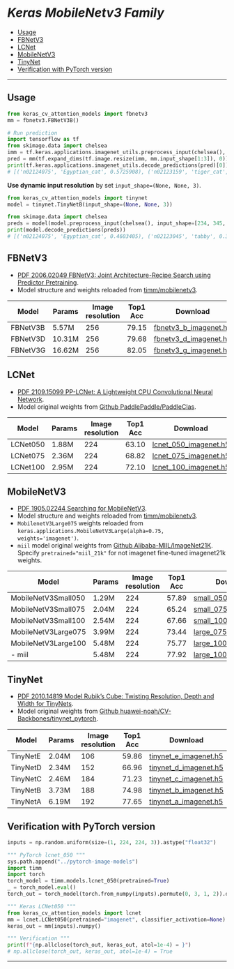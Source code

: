 # ___Keras MobileNetv3 Family___
<!-- TOC depthFrom:1 depthTo:6 withLinks:1 updateOnSave:1 orderedList:0 -->

- [Usage](#usage)
- [FBNetV3](#fbnetv3)
- [LCNet](#lcnet)
- [MobileNetV3](#mobilenetv3)
- [TinyNet](#tinynet)
- [Verification with PyTorch version](#verification-with-pytorch-version)

<!-- /TOC -->
***

## Usage
  ```py
  from keras_cv_attention_models import fbnetv3
  mm = fbnetv3.FBNetV3B()

  # Run prediction
  import tensorflow as tf
  from skimage.data import chelsea
  imm = tf.keras.applications.imagenet_utils.preprocess_input(chelsea(), mode='torch') # Chelsea the cat
  pred = mm(tf.expand_dims(tf.image.resize(imm, mm.input_shape[1:3]), 0)).numpy()
  print(tf.keras.applications.imagenet_utils.decode_predictions(pred)[0])
  # [('n02124075', 'Egyptian_cat', 0.5725908), ('n02123159', 'tiger_cat', 0.15323903), ...]
  ```
  **Use dynamic input resolution** by set `input_shape=(None, None, 3)`.
  ```py
  from keras_cv_attention_models import tinynet
  model = tinynet.TinyNetB(input_shape=(None, None, 3))

  from skimage.data import chelsea
  preds = model(model.preprocess_input(chelsea(), input_shape=[234, 345, 3]))
  print(model.decode_predictions(preds))
  # [('n02124075', 'Egyptian_cat', 0.4603405), ('n02123045', 'tabby', 0.34186444), ...]
  ```
## FBNetV3
  - [PDF 2006.02049 FBNetV3: Joint Architecture-Recipe Search using Predictor Pretraining](https://arxiv.org/pdf/2006.02049.pdf).
  - Model structure and weights reloaded from [timm/mobilenetv3](https://github.com/rwightman/pytorch-image-models/blob/master/timm/models/mobilenetv3.py).

  | Model    | Params | Image resolution | Top1 Acc | Download |
  | -------- | ------ | ---------------- | -------- | -------- |
  | FBNetV3B | 5.57M  | 256              | 79.15    | [fbnetv3_b_imagenet.h5](https://github.com/leondgarse/keras_cv_attention_models/releases/download/mobilenetv3_family/fbnetv3_b_imagenet.h5) |
  | FBNetV3D | 10.31M | 256              | 79.68    | [fbnetv3_d_imagenet.h5](https://github.com/leondgarse/keras_cv_attention_models/releases/download/mobilenetv3_family/fbnetv3_d_imagenet.h5) |
  | FBNetV3G | 16.62M | 256              | 82.05    | [fbnetv3_g_imagenet.h5](https://github.com/leondgarse/keras_cv_attention_models/releases/download/mobilenetv3_family/fbnetv3_g_imagenet.h5) |
## LCNet
  - [PDF 2109.15099 PP-LCNet: A Lightweight CPU Convolutional Neural Network](https://arxiv.org/pdf/2109.15099.pdf).
  - Model original weights from [Github PaddlePaddle/PaddleClas](https://github.com/PaddlePaddle/PaddleClas).

  | Model    | Params | Image resolution | Top1 Acc | Download |
  | -------- | ------ | ---------------- | -------- | -------- |
  | LCNet050 | 1.88M  | 224              | 63.10    | [lcnet_050_imagenet.h5](https://github.com/leondgarse/keras_cv_attention_models/releases/download/mobilenetv3_family/lcnet_050_imagenet.h5) |
  | LCNet075 | 2.36M  | 224              | 68.82    | [lcnet_075_imagenet.h5](https://github.com/leondgarse/keras_cv_attention_models/releases/download/mobilenetv3_family/lcnet_075_imagenet.h5) |
  | LCNet100 | 2.95M  | 224              | 72.10    | [lcnet_100_imagenet.h5](https://github.com/leondgarse/keras_cv_attention_models/releases/download/mobilenetv3_family/lcnet_100_imagenet.h5) |
## MobileNetV3
  - [PDF 1905.02244 Searching for MobileNetV3](https://arxiv.org/pdf/1905.02244.pdf).
  - Model structure and weights reloaded from [timm/mobilenetv3](https://github.com/rwightman/pytorch-image-models/blob/master/timm/models/mobilenetv3.py).
  - `MobilenetV3Large075` weights reloaded from `keras.applications.MobileNetV3Large(alpha=0.75, weights='imagenet')`.
  - `miil` model original weights from [Github Alibaba-MIIL/ImageNet21K](https://github.com/Alibaba-MIIL/ImageNet21K). Specify `pretrained="miil_21k"` for not imagenet fine-tuned imagenet21k weights.

  | Model               | Params | Image resolution | Top1 Acc | Download |
  | ------------------- | ------ | ---------------- | -------- | -------- |
  | MobileNetV3Small050 | 1.29M  | 224              | 57.89    | [small_050_imagenet.h5](https://github.com/leondgarse/keras_cv_attention_models/releases/download/mobilenetv3_family/mobilenetv3_small_050_imagenet.h5) |
  | MobileNetV3Small075 | 2.04M  | 224              | 65.24    | [small_075_imagenet.h5](https://github.com/leondgarse/keras_cv_attention_models/releases/download/mobilenetv3_family/mobilenetv3_small_075_imagenet.h5) |
  | MobileNetV3Small100 | 2.54M  | 224              | 67.66    | [small_100_imagenet.h5](https://github.com/leondgarse/keras_cv_attention_models/releases/download/mobilenetv3_family/mobilenetv3_small_100_imagenet.h5) |
  | MobileNetV3Large075 | 3.99M  | 224              | 73.44    | [large_075_imagenet.h5](https://github.com/leondgarse/keras_cv_attention_models/releases/download/mobilenetv3_family/mobilenetv3_large_075_imagenet.h5) |
  | MobileNetV3Large100 | 5.48M  | 224              | 75.77    | [large_100_imagenet.h5](https://github.com/leondgarse/keras_cv_attention_models/releases/download/mobilenetv3_family/mobilenetv3_large_100_imagenet.h5) |
  | - miil              | 5.48M  | 224              | 77.92    | [large_100_miil.h5](https://github.com/leondgarse/keras_cv_attention_models/releases/download/mobilenetv3_family/mobilenetv3_large_100_mill.h5) |
## TinyNet
  - [PDF 2010.14819 Model Rubik’s Cube: Twisting Resolution, Depth and Width for TinyNets](https://arxiv.org/pdf/2010.14819.pdf).
  - Model original weights from [Github huawei-noah/CV-Backbones/tinynet_pytorch](https://github.com/huawei-noah/CV-Backbones/tree/master/tinynet_pytorch).

  | Model    | Params | Image resolution | Top1 Acc | Download |
  | -------- | ------ | ---------------- | -------- | -------- |
  | TinyNetE | 2.04M  | 106              | 59.86    | [tinynet_e_imagenet.h5](https://github.com/leondgarse/keras_cv_attention_models/releases/download/mobilenetv3_family/tinynet_e_imagenet.h5) |
  | TinyNetD | 2.34M  | 152              | 66.96    | [tinynet_d_imagenet.h5](https://github.com/leondgarse/keras_cv_attention_models/releases/download/mobilenetv3_family/tinynet_d_imagenet.h5) |
  | TinyNetC | 2.46M  | 184              | 71.23    | [tinynet_c_imagenet.h5](https://github.com/leondgarse/keras_cv_attention_models/releases/download/mobilenetv3_family/tinynet_c_imagenet.h5) |
  | TinyNetB | 3.73M  | 188              | 74.98    | [tinynet_b_imagenet.h5](https://github.com/leondgarse/keras_cv_attention_models/releases/download/mobilenetv3_family/tinynet_b_imagenet.h5) |
  | TinyNetA | 6.19M  | 192              | 77.65    | [tinynet_a_imagenet.h5](https://github.com/leondgarse/keras_cv_attention_models/releases/download/mobilenetv3_family/tinynet_a_imagenet.h5) |
## Verification with PyTorch version
  ```py
  inputs = np.random.uniform(size=(1, 224, 224, 3)).astype("float32")

  """ PyTorch lcnet_050 """
  sys.path.append("../pytorch-image-models")
  import timm
  import torch
  torch_model = timm.models.lcnet_050(pretrained=True)
  _ = torch_model.eval()
  torch_out = torch_model(torch.from_numpy(inputs).permute(0, 3, 1, 2)).detach().numpy()

  """ Keras LCNet050 """
  from keras_cv_attention_models import lcnet
  mm = lcnet.LCNet050(pretrained="imagenet", classifier_activation=None)
  keras_out = mm(inputs).numpy()

  """ Verification """
  print(f"{np.allclose(torch_out, keras_out, atol=1e-4) = }")
  # np.allclose(torch_out, keras_out, atol=1e-4) = True
  ```
***
